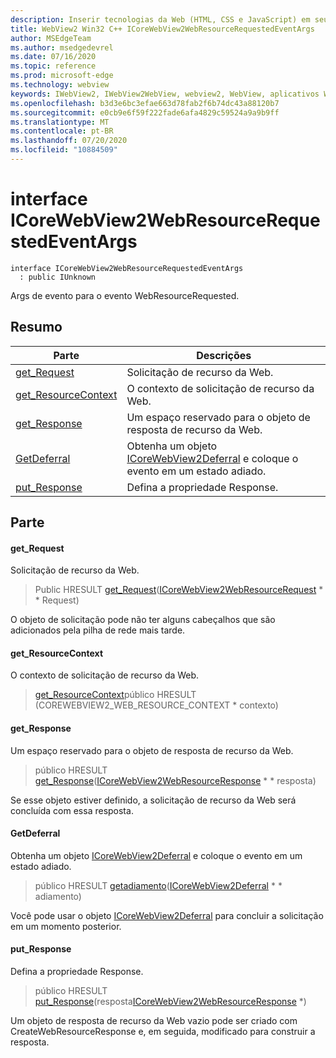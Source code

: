 ```yaml
---
description: Inserir tecnologias da Web (HTML, CSS e JavaScript) em seus aplicativos nativos com o controle WebView2 do Microsoft Edge
title: WebView2 Win32 C++ ICoreWebView2WebResourceRequestedEventArgs
author: MSEdgeTeam
ms.author: msedgedevrel
ms.date: 07/16/2020
ms.topic: reference
ms.prod: microsoft-edge
ms.technology: webview
keywords: IWebView2, IWebView2WebView, webview2, WebView, aplicativos Win32, Win32, Edge, ICoreWebView2, ICoreWebView2Controller, controle do navegador, HTML Edge, ICoreWebView2WebResourceRequestedEventArgs
ms.openlocfilehash: b3d3e6bc3efae663d78fab2f6b74dc43a88120b7
ms.sourcegitcommit: e0cb9e6f59f222fade6afa4829c59524a9a9b9ff
ms.translationtype: MT
ms.contentlocale: pt-BR
ms.lasthandoff: 07/20/2020
ms.locfileid: "10884509"
---
```

# interface ICoreWebView2WebResourceRequestedEventArgs 

```
interface ICoreWebView2WebResourceRequestedEventArgs
  : public IUnknown
```

Args de evento para o evento WebResourceRequested.

## Resumo

 Parte                        | Descrições
--------------------------------|---------------------------------------------
[get_Request](#get_request) | Solicitação de recurso da Web.
[get_ResourceContext](#get_resourcecontext) | O contexto de solicitação de recurso da Web.
[get_Response](#get_response) | Um espaço reservado para o objeto de resposta de recurso da Web.
[GetDeferral](#getdeferral) | Obtenha um objeto [ICoreWebView2Deferral](icorewebview2deferral.md) e coloque o evento em um estado adiado.
[put_Response](#put_response) | Defina a propriedade Response.

## Parte

#### get_Request 

Solicitação de recurso da Web.

> Public HRESULT [get_Request](#get_request)([ICoreWebView2WebResourceRequest](icorewebview2webresourcerequest.md) * * Request)

O objeto de solicitação pode não ter alguns cabeçalhos que são adicionados pela pilha de rede mais tarde.

#### get_ResourceContext 

O contexto de solicitação de recurso da Web.

> [get_ResourceContext](#get_resourcecontext)público HRESULT (COREWEBVIEW2_WEB_RESOURCE_CONTEXT * contexto)

#### get_Response 

Um espaço reservado para o objeto de resposta de recurso da Web.

> público HRESULT [get_Response](#get_response)([ICoreWebView2WebResourceResponse](icorewebview2webresourceresponse.md) * * resposta)

Se esse objeto estiver definido, a solicitação de recurso da Web será concluída com essa resposta.

#### GetDeferral 

Obtenha um objeto [ICoreWebView2Deferral](icorewebview2deferral.md) e coloque o evento em um estado adiado.

> público HRESULT [getadiamento](#getdeferral)([ICoreWebView2Deferral](icorewebview2deferral.md) * * adiamento)

Você pode usar o objeto [ICoreWebView2Deferral](icorewebview2deferral.md) para concluir a solicitação em um momento posterior.

#### put_Response 

Defina a propriedade Response.

> público HRESULT [put_Response](#put_response)(resposta[ICoreWebView2WebResourceResponse](icorewebview2webresourceresponse.md) *)

Um objeto de resposta de recurso da Web vazio pode ser criado com CreateWebResourceResponse e, em seguida, modificado para construir a resposta.

